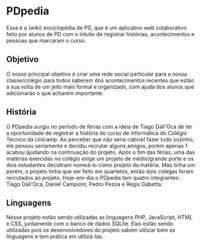 # PDpedia

Essa é a (wiki) enciclopédia de PD, que é um aplicativo web colaborativo feito por alunos de PD com o intuito de registrar histórias, acontecimentos e pessoas que marcaram o curso.

## Objetivo

O nosso principal objetivo é criar uma rede social particular para a nossa classe/colégio para todos saberem dos acontecimentos recentes que estão à sua volta de um jeito mais formal e organizado, com ajuda dos alunos que adicionarão o que acharem importante.

## História

O PDpedia surgiu no período de férias com a ideia de Tiago Dall'Oca de ter a oportunidade de registrar a história do curso de informática do Colégio Técnico da Unicamp. Ao perceber que não seria cabível fazer tudo sozinho, ele pensou seriamente e decidiu recrutar alguns amigos, porém apenas 1 acabou ajudando na continuação do projeto.
Após o fim das férias, uma das matérias exercidas no colégio exige um projeto de médio/grande porte e os dois estudantes decidiram nomeá-lo como projeto da matéria. Mas tinha um porém, o projeto tinha que ser feito em quartetos, então dois colegas foram recrutados ao projeto.
Hoje-em-dia o PDpedia tem quatro integrantes: Tiago Dall'Oca, Daniel Campioni, Pedro Pezoa e Régis Gabetta.

## Linguagens

Nesse projeto estão sendo utilizadas as linguagens PHP, JavaScript, HTML e CSS, juntamente com o banco de dados SQLite.
Elas estão sendo utilizadas pois os desenvolvedores do projeto sabem utilizar bem as linguagens e tem prática em utilizá-las.
